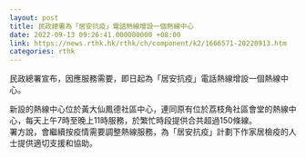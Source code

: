 ```yaml
---
layout: post
title: 民政總署為「居安抗疫」電話熱線增設一個熱線中心
date: 2022-09-13 09:26:41.000000000 +08:00
link: https://news.rthk.hk/rthk/ch/component/k2/1666571-20220913.htm
categories: rthk
---
```


民政總署宣布，因應服務需要，即日起為「居安抗疫」電話熱線增設一個熱線中心。

新設的熱線中心位於黃大仙鳳德社區中心，連同原有位於荔枝角社區會堂的熱線中心，每天上午7時至晚上11時服務，於繁忙時段提供合共超過150條線。
　　      
署方說，會繼續按疫情需要調整熱線服務，為「居安抗疫」計劃下作家居檢疫的人士提供適切支援和協助。
